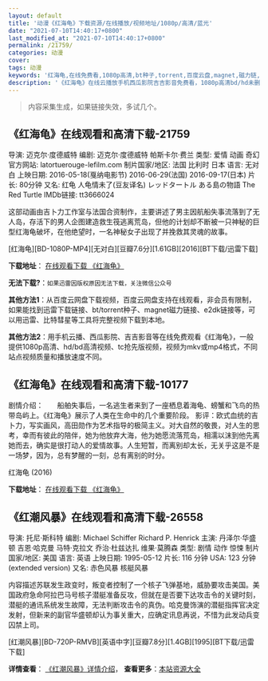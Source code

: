 ```yaml
---
layout: default
title: '动漫《红海龟》下载资源/在线播放/视频地址/1080p/高清/蓝光'
date: "2021-07-10T14:40:17+0800"
last_modified_at: "2021-07-10T14:40:17+0800"
permalink: /21759/
categories: 动漫
cover:
tags: 动漫
keywords: '红海龟,在线免费看,1080p高清,bt种子,torrent,百度云盘,magnet,磁力链,迅雷下载资源'
description: '《红海龟》在线云播放手机西瓜影院吉吉影音免费看，1080p高清bd/hd未删减完整版和tc抢先枪版，mkv/mp4格式，附带bt/torrent种子、magnet/磁力链、百度云盘、网盘资源迅雷下载链接'
---
```


>内容采集生成，如果链接失效，多试几个。


## 《红海龟》在线观看和高清下载-21759

导演: 迈克尔·度德威特 编剧: 迈克尔·度德威特 帕斯卡尔·费兰 类型: 爱情 动画 奇幻 官方网站: latortuerouge-lefilm.com 制片国家/地区: 法国 比利时 日本 语言: 无对白 上映日期: 2016-05-18(戛纳电影节) 2016-06-29(法国) 2016-09-17(日本) 片长: 80分钟 又名: 红龟 人龟情未了(豆友译名) レッドタートル ある島の物語 The Red Turtle IMDb链接: tt3666024

这部动画由吉卜力工作室与法国合资制作，主要讲述了男主因航船失事流落到了无人岛，存活下的男人企图建造救生筏逃离荒岛，但他的计划却不断被一只神秘的巨型红海龟破坏，在他绝望时，一名神秘女子出现了并挽救其灵魂的故事。


[红海龟][BD-1080P-MP4][无对白][豆瓣7.6分][1.61GB][2016][BT下载/迅雷下载]

**下载地址**： [在线观看下载 《红海龟》](https://www.btdx8.com/torrent/la_tortue_rouge_2016.html) 


**无法下载?**：`如果迅雷因版权原因无法下载，关注微信公众号 `

**其他方法1**：从百度云网盘下载视频，百度云网盘支持在线观看，非会员有限制，如果能找到迅雷下载链接、bt/torrent种子、magnet磁力链接、e2dk链接等，可以用迅雷、比特彗星等工具将完整视频下载到本地。

**其他方法2**：用手机云播、西瓜影院、吉吉影音等在线免费观看《红海龟》，一般提供1080p高清、hd/bd高清视频、tc抢先版视频，视频为mkv或mp4格式，不同站点视频质量和播放速度不同。


## 《红海龟》在线观看和高清下载-10177

剧情介绍：　　船舶失事后，一名逃生者来到了一座栖息着海龟、螃蟹和飞鸟的热带岛屿上。《红海龟》展示了人类在生命中的几个重要阶段。 影评：欧式血统的吉卜力，写实画风，高田勋作为艺术指导的极简主义。对大自然的敬畏，对人生的思考，幸而有彼此的陪伴，她为他放弃大海，他为她愿流落荒岛，相濡以沫到他先离她而去，确实是很打动人的爱情故事。人生短暂，而离别却太长，无关乎这是不是一场梦，因为，总有梦醒的一刻，总有离别的时分。


红海龟 (2016)

**下载地址**： [在线观看下载 《红海龟》](https://www.btbtdy.me/btdy/dy8541.html) 


## 《红潮风暴》在线观看和高清下载-26558

导演: 托尼·斯科特 编剧: Michael Schiffer Richard P. Henrick 主演: 丹泽尔·华盛顿 吉恩·哈克曼 马特·克拉文 乔治·杜兹达扎 维果·莫腾森 类型: 剧情 动作 惊悚 制片国家/地区: 美国 语言: 英语 上映日期: 1995-05-12 片长: 116 分钟 USA: 123 分钟(extended version) 又名: 赤色风暴 核艇风暴

内容描述苏联发生政变时，叛变者控制了一个核子飞弹基地，威胁要攻击美国。美国政府急命阿拉巴马号核子潜艇准备反攻，但就在是否要下达攻击令的关键时刻，潜艇的通讯系统发生故障，无法判断攻击令的真伪。哈克曼饰演的潜艇指挥官决定发射，但新来的副官华盛顿却认为事关重大，应确定讯息再说，不惜为此发动兵变囚禁上司。


[红潮风暴][BD-720P-RMVB][英语中字][豆瓣7.8分][1.4GB][1995][BT下载/迅雷下载]

**详情查看**： [《红潮风暴》详情介绍](/movie/26558/)， **查看更多**：[本站资源大全](/movie/t/all/)

